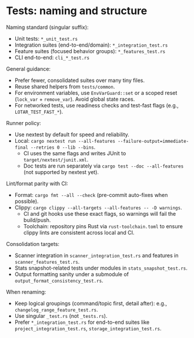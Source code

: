 # Tests: naming and structure

Naming standard (singular suffix):
- Unit tests: `*_unit_test.rs`
- Integration suites (end-to-end/domain): `*_integration_test.rs`
- Feature suites (focused behavior groups): `*_features_test.rs`
- CLI end-to-end: `cli_*_test.rs`

General guidance:
- Prefer fewer, consolidated suites over many tiny files.
- Reuse shared helpers from `tests/common`.
- For environment variables, use `EnvVarGuard::set` or a scoped reset (`lock_var` + `remove_var`). Avoid global state races.
- For networked tests, use readiness checks and test-fast flags (e.g., `LOTAR_TEST_FAST_*`).

Runner policy:
- Use nextest by default for speed and reliability.
- Local: `cargo nextest run --all-features --failure-output=immediate-final --retries 0 --lib --bins`.
	- CI uses the same flags and writes JUnit to `target/nextest/junit.xml`.
	- Doc tests are run separately via `cargo test --doc --all-features` (not supported by nextest yet).

 Lint/format parity with CI:
 - Format: `cargo fmt --all --check` (pre-commit auto-fixes when possible).
 - Clippy: `cargo clippy --all-targets --all-features -- -D warnings`.
	 - CI and git hooks use these exact flags, so warnings will fail the build/push.
	- Toolchain: repository pins Rust via `rust-toolchain.toml` to ensure clippy lints are consistent across local and CI.

 Consolidation targets:
 - Scanner integration in `scanner_integration_test.rs` and features in `scanner_features_test.rs`.
 - Stats snapshot-related tests under modules in `stats_snapshot_test.rs`.
 - Output formatting sanity under a submodule of `output_format_consistency_test.rs`.

 When renaming:
 - Keep logical groupings (command/topic first, detail after): e.g., `changelog_range_feature_test.rs`.
 - Use singular `_test.rs` (not `_tests.rs`).
 - Prefer `*_integration_test.rs` for end-to-end suites like `project_integration_test.rs`, `storage_integration_test.rs`.
